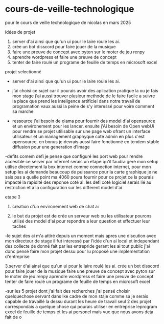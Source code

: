 # cours-de-veille-technologique
pour le cours de  veille technologique de nicolas en mars 2025

idées de projet 

1. server d'ai ainsi que qu'un ui pour le laire roulé les ai.
2. crée un bot disscord pour faire  jouer de la musique
3. faire une preuve de concept avec pyton sur le moter de jeu renpy
4. aprendre wordpress et faire une preuve de concept
5. tenter de faire roulé un programe de feuille de temps en microsoft excel 

 projet  selectionné 

- server d'ai ainsi que qu'un ui pour le laire roulé les ai.

- j'ai choisi ce sujet car il pourais avoir des aplication pratique la ou je fais mon stage j'ai aussi trouver plusieur methode de le faire facile a suivre la place que prend les inteligence artificiel dans notre travail de programation vaux aussi la peine de s'y interessé pour voire comment sa marche

- ressource
  j'ai besoin de olama pour fournir des model d'ai opensource et un environement pour les lancer. ensuite j'Ai besoin de Open webUi pour rendre se projet utilisable sur une page web ofrant un interface utilisateur et un management graphyque coté admin en plus c'est opensource. en bonus je devrais aussi faire fonctionné en tendem stable diffusion pour une generation d'image

-defits
 comem defi je pense que configuré les port web pour rendre accesible ce server par internet serais un etape qu'il faudra geré mon setup utilise directement la box internet comme connection internet, pour mon setup les ai demande beaucoup de puissance pour la carte graphique je ne sais pas a quelle point ma 4060 poura fournir pour ce projet ce la pourais impacté la rapidité des reponse coté ai. les defi coté logiciel serais lié au restriction et a la configuration sur les different model d'ai

 etape 3

 1. creation d'un environement web de chat ai

 2. le but du projet est de crée un serveur web ou les utilisateur pourons utilisé des model d'ai pour repondre a leur question et effectuer leur taches

   -le sujet des ai m'a attiré depuis un moment mais apres une discution avec mon directeur de stage il fut interessé par l'idée d'un ai local et independant des collecte de donné fait par les entrepride gerant les ai tout public j'ai donc pensé faire mon projet dessu pour lu proposé une implementation d'entreprise

 3.server d'ai ainsi que qu'un ui pour le laire roulé les ai.
  crée un bot disscord pour faire  jouer de la musique
  faire une preuve de concept avec pyton sur le moter de jeu renpy
  aprendre wordpress et faire une preuve de concept
  tenter de faire roulé un programe de feuille de temps en microsoft excel 

  -sur les 5 projet dont j'ai fait des recherches j'ai pensé choisir quelquechose servant dans lke cadre de mon staje comme sa je serais capable de travaillé la dessu durant les heure de travail seul 2 des projet correspondais a quelque chose qui pourais utiliser en entreprise leprogram excel de feuille de temps et les ai personel mais vue que nous avons deja fait de o


